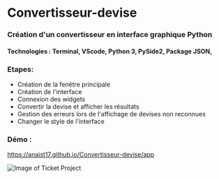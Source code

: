 # Convertisseur-devise

### Création d'un convertisseur en interface graphique Python

#### Technologies : Terminal, VScode, Python 3, PySide2, Package JSON, 

### Etapes: 

- Création de la fenêtre principale 
- Création de l'interface
- Connexion des widgets
- Convertir la devise et afficher les résultats 
- Gestion des erreurs lors de l'affichage de devises non reconnues
- Changer le style de l'interface

### Démo : 

https://anaist17.github.io/Convertisseur-devise/app


![Image of Ticket Project](https://anaist17.github.io/Convertisseur-devise/convertisseur-devises.png)
